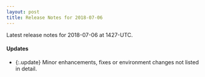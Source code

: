 ```yaml
---
layout: post
title: Release Notes for 2018-07-06
---
```


Latest release notes for 2018-07-06 at 1427-UTC.

<div class='updates' markdown='1'>

#### Updates

- {:.update} Minor enhancements, fixes or environment changes not listed in detail.

</div>


